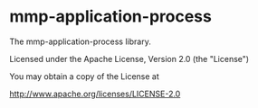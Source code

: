 mmp-application-process
=======================

The mmp-application-process library.

Licensed under the Apache License, Version 2.0 (the "License")

You may obtain a copy of the License at

http://www.apache.org/licenses/LICENSE-2.0

